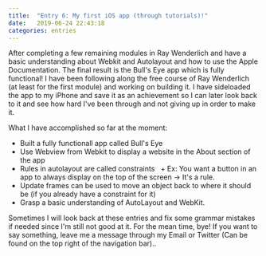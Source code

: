 ```yaml
---
title:  "Entry 6: My first iOS app (through tutorials)!"
date:   2019-06-24 22:43:18
categories: entries
---
```


After completing a few remaining modules in Ray Wenderlich and have a basic understanding about Webkit and Autolayout and how to use the Apple Documentation. The final result is the Bull's Eye app which is fully functional! I have been following along the free course of Ray Wenderlich (at least for the first module) and working on building it. I have sideloaded the app to my iPhone and save it as an achievement so I can later look back to it and see how hard I've been through and not giving up  in order to make it.

What I have accomplished so far at the moment:
- Built a fully functionall app called Bull's Eye
- Use Webview from Webkit to display a website in the About section of the app
- Rules in autolayout are called constraints
&nbsp; + Ex: You want a button in an app to always display on the top of the screen -> It's a rule.
- Update frames can be used to move an object back to where it should be (if you already have a constraint for it)
- Grasp a basic understanding of AutoLayout and WebKit.

Sometimes I will look back at these entries and fix some grammar mistakes if needed since I'm still not good at it. For the mean time, bye!
If you want to say something, leave me a message through my Email or Twitter (Can be found on the top right of the navigation bar)..
